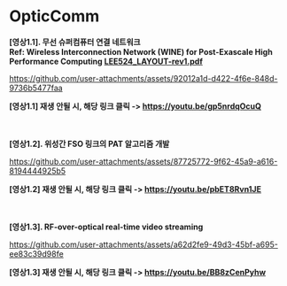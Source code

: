 # OpticComm
**[영상1.1]. 무선 슈퍼컴퓨터 연결 네트워크**
<br>
**Ref: Wireless Interconnection Network (WINE) for Post-Exascale High Performance Computing [LEE524_LAYOUT-rev1.pdf](https://github.com/user-attachments/files/18051870/LEE524_LAYOUT-rev1.pdf)**

https://github.com/user-attachments/assets/92012a1d-d422-4f6e-848d-9736b5477faa

**[영상1.1] 재생 안될 시, 해당 링크 클릭 -> https://youtu.be/gp5nrdqOcuQ**
<br>
<br>
<br>

**[영상1.2]. 위성간 FSO 링크의 PAT 알고리즘 개발**

https://github.com/user-attachments/assets/87725772-9f62-45a9-a616-8194444925b5

**[영상1.2] 재생 안될 시, 해당 링크 클릭 -> https://youtu.be/pbET8Rvn1JE**
<br>
<br>
<br>

**[영상1.3]. RF-over-optical real-time video streaming**

https://github.com/user-attachments/assets/a62d2fe9-49d3-45bf-a695-ee83c39d98fe

**[영상1.3] 재생 안될 시, 해당 링크 클릭 -> https://youtu.be/BB8zCenPyhw**
